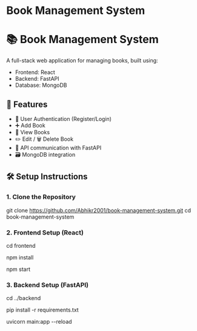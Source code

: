 ﻿# Book Management System
# 📚 Book Management System

A full-stack web application for managing books, built using:

- Frontend: React
- Backend: FastAPI
- Database: MongoDB

## 🚀 Features

- 🔐 User Authentication (Register/Login)
- ➕ Add Book
- 📖 View Books
- ✏️ Edit / 🗑️ Delete Book
- 🔄 API communication with FastAPI
- 🗃️ MongoDB integration

## 🛠️ Setup Instructions

### 1. Clone the Repository

git clone https://github.com/Abhikr2001/book-management-system.git
cd book-management-system


### 2. Frontend Setup (React)

cd frontend

npm install

npm start  

### 3. Backend Setup (FastAPI)

cd ../backend

pip install -r requirements.txt

uvicorn main:app --reload



